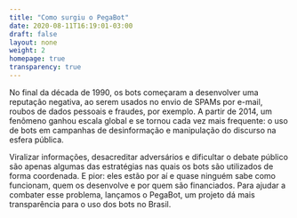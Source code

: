```yaml
---
title: "Como surgiu o PegaBot"
date: 2020-08-11T16:19:01-03:00
draft: false
layout: none
weight: 2
homepage: true
transparency: true
---
```

No final da década de 1990, os bots começaram a desenvolver uma reputação negativa, ao serem usados no envio de SPAMs por e-mail, roubos de dados pessoais e fraudes, por exemplo. A partir de 2014, um fenômeno ganhou escala global e se tornou cada vez mais frequente: o uso de bots em campanhas de desinformação e manipulação do discurso na esfera pública.

Viralizar informações, desacreditar adversários e dificultar o debate público são apenas algumas das estratégias nas quais os bots são utilizados de forma coordenada. E pior: eles estão por aí e quase ninguém sabe como funcionam, quem os desenvolve e por quem são financiados. Para ajudar a combater esse problema, lançamos o PegaBot, um projeto dá mais transparência para o uso dos bots no Brasil.
